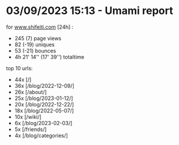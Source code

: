 # 03/09/2023 15:13 - Umami report
for www.shifeiti.com [24h] :

 - 245 (7) page views
 - 82 (-19) uniques
 - 53 (-21) bounces
 - 4h 21' 14'' (17' 39'') totaltime


top 10 urls:
 - 44x [/]
 - 36x [/blog/2022-12-09/]
 - 26x [/about/]
 - 25x [/blog/2023-01-12/]
 - 20x [/blog/2022-12-22/]
 - 18x [/blog/2022-05-07/]
 - 10x [/wiki/]
 - 6x [/blog/2023-02-03/]
 - 5x [/friends/]
 - 4x [/blog/categories/]


